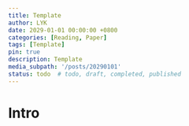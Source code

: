 ```yaml
---
title: Template
author: LYK
date: 2029-01-01 00:00:00 +0800
categories: [Reading, Paper]
tags: [Template]
pin: true
description: Template
media_subpath: '/posts/20290101'
status: todo  # todo, draft, completed, published
---
```



# Intro






